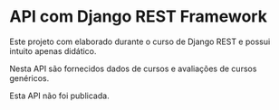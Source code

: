# API com Django REST Framework

Este projeto com elaborado durante o curso de Django REST e possui intuito apenas didático.

Nesta API são fornecidos dados de cursos e avaliações de cursos genéricos.

Esta API não foi publicada.